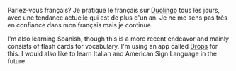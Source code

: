 Parlez-vous français? Je pratique le français sur [Duolingo](https://www.duolingo.com/) tous les jours, avec une tendance actuelle qui est de plus d'un an. Je ne me sens pas très en confiance dans mon français mais je continue.

I'm also learning Spanish, though this is a more recent endeavor and mainly consists of flash cards for vocabulary. I'm using an app called [Drops](https://languagedrops.com/) for this. I would also like to learn Italian and American Sign Language in the future.
